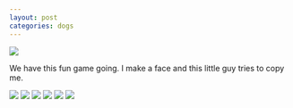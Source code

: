 ```yaml
---
layout: post
categories: dogs
---
```

<img src="{{ site.baseurl }}/images/loloTongue.jpg" class="fit image lohan">

We have this fun game going.  I make a face and this little guy tries to copy me.

<img src="{{ site.baseurl }}/images/loloGrouch.jpg" class="fit image dog">
<img src="{{ site.baseurl }}/images/loloLaugh.jpg" class="fit image dog">
<img src="{{ site.baseurl }}/images/loloRoar.jpg" class="fit image dog">
<img src="{{ site.baseurl }}/images/loloSomber.jpg" class="fit image dog">
<img src="{{ site.baseurl }}/images/loloSquint.jpg" class="fit image dog">
<img src="{{ site.baseurl }}/images/loloStoic.jpg" class="fit image dog">
